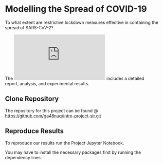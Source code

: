 # Modelling the Spread of COVID-19
To what extent are restrictive lockdown measures effective in containing the spread of SARS-CoV-2?

The ![final paper](https://github.com/ga48nuq/intro-project-sir/blob/master/paper.pdf) includes a detailed report, analysis, and experimental results.

## Clone Repository
The repository for this project can be found @ https://github.com/ga48nuq/intro-project-sir.git

## Reproduce Results
To reproduce our results run the Project Jupyter Notebook.

You may have to install the necessary packages first by running the dependency lines.
